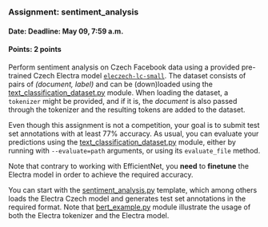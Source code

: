### Assignment: sentiment_analysis
#### Date: Deadline: May 09, 7:59 a.m.
#### Points: 2 points

Perform sentiment analysis on Czech Facebook data using a provided pre-trained
Czech Electra model [`eleczech-lc-small`](https://huggingface.co/ufal/eleczech-lc-small).
The dataset consists of pairs of _(document, label)_ and can be (down)loaded using the
[text_classification_dataset.py](https://github.com/ufal/npfl114/tree/master/labs/11/text_classification_dataset.py)
module. When loading the dataset, a `tokenizer` might be provided, and if it is,
the _document_ is also passed through the tokenizer and the resulting tokens are
added to the dataset.

Even though this assignment is not a competition, your goal is to submit test
set annotations with at least 77% accuracy. As usual, you can evaluate your
predictions using the [text_classification_dataset.py](https://github.com/ufal/npfl114/tree/master/labs/11/text_classification_dataset.py)
module, either by running with `--evaluate=path` arguments, or using its
`evaluate_file` method.

Note that contrary to working with EfficientNet, you **need** to **finetune**
the Electra model in order to achieve the required accuracy.

You can start with the
[sentiment_analysis.py](https://github.com/ufal/npfl114/tree/master/labs/11/sentiment_analysis.py)
template, which among others loads the Electra Czech model and generates test
set annotations in the required format. Note that [bert_example.py](https://github.com/ufal/npfl114/tree/master/labs/11/bert_example.py)
module illustrate the usage of both the Electra tokenizer and the Electra model.
